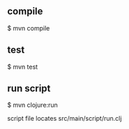 ## compile ##
$ mvn compile

## test ##
$ mvn test

## run script ##
$ mvn clojure:run

script file locates src/main/script/run.clj